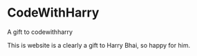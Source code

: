 # CodeWithHarry
A gift to codewithharry


This is website is a clearly a gift to Harry Bhai,
so happy for him.